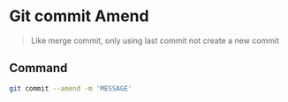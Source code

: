 # Git commit Amend
> Like merge commit, only using last commit not create a new commit

## Command 

```sh
git commit --amend -m 'MESSAGE'
```